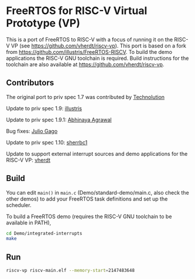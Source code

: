 # FreeRTOS for RISC-V Virtual Prototype (VP)

This is a port of FreeRTOS to RISC-V with a focus of running it on the RISC-V VP (see https://github.com/vherdt/riscv-vp). This port is based on a fork from https://github.com/illustris/FreeRTOS-RISCV. To build the demo applications the RISC-V GNU toolchain is required. Build instructions for the toolchain are also available at https://github.com/vherdt/riscv-vp.

## Contributors
The original port to priv spec 1.7 was contributed by [Technolution](https://interactive.freertos.org/hc/en-us/community/posts/210030246-32-bit-and-64-bit-RISC-V-using-GCC)

Update to priv spec 1.9: [illustris](https://github.com/illustris)

Update to priv spec 1.9.1: [Abhinaya Agrawal](https://bitbucket.org/casl/freertos-riscv-v191/src)

Bug fixes: [Julio Gago](https://github.com/julio-gago-metempsy)

Update to priv spec 1.10: [sherrbc1](https://github.com/sherrbc1)

Update to support external interrupt sources and demo applications for the RISC-V VP: [vherdt](https://github.com/vherdt)

## Build

You can edit `main()` in `main.c` (Demo/standard-demo/main.c, also check the other demos) to add your FreeRTOS task definitions and set up the scheduler.

To build a FreeRTOS demo (requires the RISC-V GNU toolchain to be available in PATH),

```bash
cd Demo/integrated-interrupts
make
```

## Run
```bash
riscv-vp riscv-main.elf --memory-start=2147483648
```

